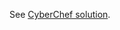 See [CyberChef solution](https://gchq.github.io/CyberChef/#recipe=URL_Decode()&input=JTQ3JTUwJTUzJTQzJTU0JTQ2JTdiJTMwJTY1JTMyJTM4JTMzJTY0JTY0JTM3JTY0JTYzJTM3JTYzJTMxJTY0JTM4JTYyJTM5JTY2JTM3JTM4JTY1JTYxJTMxJTM2JTYyJTMwJTMyJTYyJTMyJTMwJTM4JTMzJTdk).